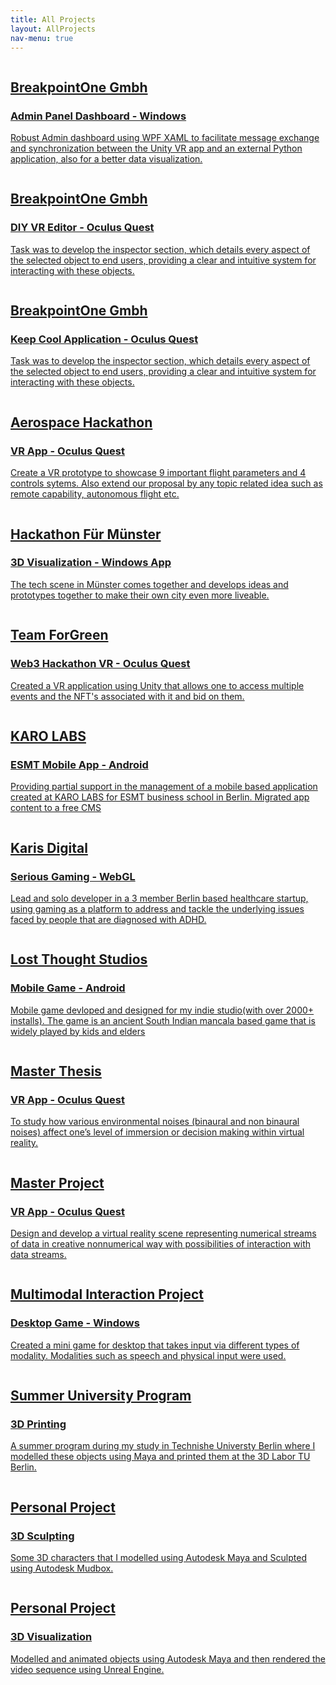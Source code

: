 ```yaml
---
title: All Projects
layout: AllProjects
nav-menu: true
---
```


<div id="main">
	<div class="inner">
    <section>
      <div class="blitzcontainer">
         <div class="blitzbox">
          <a href="{{ site.baseurl }}/weareVR.html">
            <div class="img-box" title="Admin Dashboard">
              <img src="{{ site.baseurl }}/assets/images/projectImages/Icon_Admin_Panel.png" alt="">
            </div>
            <div class="contentPosition">
              <h2>BreakpointOne Gmbh</h2>
              <h3>Admin Panel Dashboard - Windows</h3>
              <p>Robust Admin dashboard using WPF XAML to facilitate message exchange and synchronization between the Unity VR app and an external Python application, also for a better data visualization.</p>
            </div>
          </a>
        </div>
         <div class="blitzbox">
          <a href="{{ site.baseurl }}/weareVR.html">
            <div class="img-box" title="DIY Application">
              <img src="{{ site.baseurl }}/assets/images/projectImages/BreakpointOne.svg" alt="">
            </div>
            <div class="contentPosition">
              <h2>BreakpointOne Gmbh</h2>
              <h3>DIY VR Editor - Oculus Quest</h3>
              <p>Task was to develop the inspector section, which details every aspect of the selected object to end users, providing a clear and intuitive system for interacting with these objects.</p>
            </div>
          </a>
        </div>
        <div class="blitzbox">
          <a href="{{ site.baseurl }}/weareVR.html">
            <div class="img-box" title="Keep Cool VR Application">
              <img src="{{ site.baseurl }}/assets/images/projectImages/BreakpointOne.svg" alt="">
            </div>
            <div class="contentPosition">
              <h2>BreakpointOne Gmbh</h2>
              <h3>Keep Cool Application - Oculus Quest</h3>
              <p>Task was to develop the inspector section, which details every aspect of the selected object to end users, providing a clear and intuitive system for interacting with these objects.</p>
            </div>
          </a>
        </div>
        <div class="blitzbox">
          <a href="{{ site.baseurl }}/weareVR.html">
            <div class="img-box" title="Virtual Cockptit">
              <img src="{{ site.baseurl }}/assets/images/projectImages/weAreVR.png" alt="">
            </div>
            <div class="contentPosition">
              <h2>Aerospace Hackathon</h2>
              <h3>VR App - Oculus Quest</h3>
              <p>Create a VR prototype to showcase 9 important flight parameters  and 4 controls sytems. Also extend our proposal by any topic related idea such as remote capability, autonomous flight etc.</p>
            </div>
          </a>
        </div>
        <div class="blitzbox">
          <a href="{{ site.baseurl }}/munsterHack.html">
            <div class="img-box"  title="MÜNSTERHACK 2022">
              <img src="{{ site.baseurl }}/assets/images/projectImages/mshack.png" alt="">
            </div>
            <div class="contentPosition"> 
              <h2>Hackathon Für Münster</h2>
              <h3>3D Visualization - Windows App</h3>
              <p> The tech scene in Münster comes together and develops ideas and prototypes together to make their own city even more liveable.</p>
            </div>
          </a> 
        </div>
		    <div class="blitzbox">
          <a href="{{ site.baseurl }}/vrhackathon.html">
		      <div class="img-box" title="Celo x Huobi Hackathon">
		        <img src="{{ site.baseurl }}/assets/images/projectImages/celxHuobi.png" alt="">
          </div>
          <div class="contentPosition">
            <h2>Team ForGreen</h2>
            <h3>Web3 Hackathon VR - Oculus Quest</h3>
            <p> Created a VR application using Unity that allows one to access multiple events and the NFT's associated with it and bid on them. </p>
          </div>
          </a>
        </div>
        <div class="blitzbox">
          <a href="{{ site.baseurl }}/esmtApp.html">
          <div class="img-box" title="ESMT Mobile App">
	          <img src="{{ site.baseurl }}/assets/images/projectImages/esmt_App.png" alt="">
          </div>
          <div class="contentPosition">
            <h2>KARO LABS</h2>
            <h3>ESMT Mobile App - Android</h3>
            <p>Providing partial support in the management of a mobile based application created at KARO LABS for ESMT business school in Berlin. Migrated app content to
            a free CMS</p>
          </div>
          </a>
        </div>
        <div class="blitzbox">
          <a href="{{ site.baseurl }}/karisdigital.html">
          <div class="img-box" title="Karis Digital">
	          <img src="{{ site.baseurl }}/assets/images/karis.png" alt="">
          </div>
          <div class="contentPosition">
            <h2>Karis Digital</h2>
            <h3>Serious Gaming - WebGL</h3>
            <p>Lead and solo developer in a 3 member Berlin based healthcare startup, using gaming as a platform to address and tackle the underlying issues faced by people that are diagnosed with ADHD.</p>
          </div>
          </a>
        </div>
        <div class="blitzbox">
          <a href="{{ site.baseurl }}/pallanguzhi.html">
          <div class="img-box" title="Pallanguzhi Game">
	          <img src="{{ site.baseurl }}/assets/images/projectImages/LTS.png" alt="">
          </div>
          <div class="contentPosition">
            <h2>Lost Thought Studios</h2>
            <h3>Mobile Game - Android</h3>
            <p>Mobile game devloped and designed for my indie studio(with over 2000+ installs). The game is an ancient South Indian mancala based game that is widely played by kids and elders</p>
          </div>
          </a>
        </div>
        <div class="blitzbox">
          <a href="{{ site.baseurl }}/masterThesis.html">
          <div class="img-box" title="Master Thesis - VR">
	          <img src="{{ site.baseurl }}/assets/images/thesis.png" alt="">
          </div>
          <div class="contentPosition">
            <h2>Master Thesis</h2>
            <h3>VR App - Oculus Quest</h3>
            <p>To study how various environmental noises (binaural and non binaural noises) affect one’s level of immersion or decision making within virtual reality.</p>
          </div>
          </a>
        </div>
        <div class="blitzbox">
          <a href="{{ site.baseurl }}/masterProject.html">
          <div class="img-box" title="Master Project - VR">
	          <img src="{{ site.baseurl }}/assets/images/mp.png" alt="">
          </div>
          <div class="contentPosition">
            <h2>Master Project</h2>
            <h3>VR App - Oculus Quest</h3>
            <p>Design and develop a virtual reality scene representing numerical streams of data in creative nonnumerical way with possibilities of interaction with data streams.</p>
          </div>
          </a>
        </div>
        <div class="blitzbox">
          <a href="{{ site.baseurl }}/multimodalInteraction.html">
          <div class="img-box" title="Multimodal Interaction - Game">
	          <img src="{{ site.baseurl }}/assets/images/mm.png" alt="">
          </div>
          <div class="contentPosition">
            <h2>Multimodal Interaction Project</h2>
            <h3>Desktop Game - Windows</h3>
            <p>Created a mini game for desktop that takes input via different types of modality. Modalities such as speech and physical input were used.</p>
          </div>
          </a>
        </div>
        <div class="blitzbox">
          <a href="{{ site.baseurl }}/3DPrinting.html">
          <div class="img-box" title="3D Modelling and Printing" >
	          <img src="{{ site.baseurl }}/assets/images/3DPrinting.png" alt="">
          </div>
          <div class="contentPosition">
            <h2>Summer University Program</h2>
            <h3>3D Printing</h3>
            <p>A summer program during my study in Technishe Universty Berlin where I modelled these objects
            using Maya and printed them at the 3D Labor TU Berlin.</p>
          </div>
          </a>
        </div>
        <div class="blitzbox">
          <a href="{{ site.baseurl }}/3DSculpting.html">
          <div class="img-box" title="3D Modelling and Sculpting" >
	          <img src="{{ site.baseurl }}/assets/images/3DSculpt.png" alt="">
          </div>
          <div class="contentPosition">
            <h2>Personal Project</h2>
            <h3>3D Sculpting</h3>
            <p>Some 3D characters that I modelled using Autodesk Maya and Sculpted using Autodesk Mudbox.</p>
          </div>
          </a>
        </div>
        <div class="blitzbox">
          <a href="{{ site.baseurl }}/3DVisualization.html">
          <div class="img-box" title="3D Visualization" >
	          <img src="{{ site.baseurl }}/assets/images/3DVisual.png" alt="">
          </div>
          <div class="contentPosition">
            <h2>Personal Project</h2>
            <h3>3D Visualization</h3>
            <p>Modelled and animated objects using Autodesk Maya and then rendered the video sequence using Unreal Engine.</p>
          </div>
          </a>
        </div>
</div>
</section>
</div>
</div>